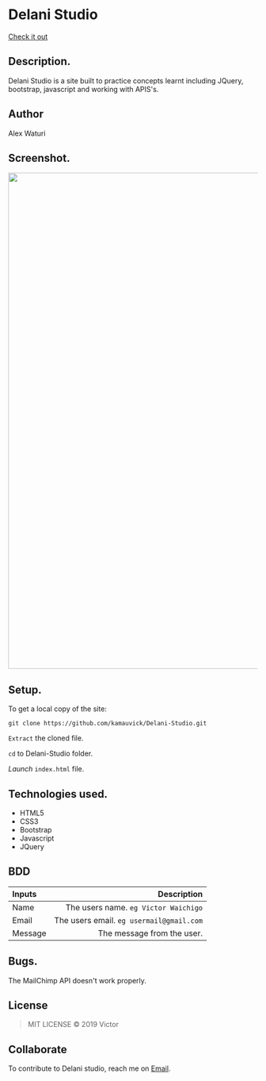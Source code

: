 # Delani Studio

[Check it out](https://kamauvick.github.io/Delani-Studio/)
## Description.
Delani Studio is a site built to practice concepts learnt including JQuery, bootstrap, javascript and working with APIS's.

## Author
Alex Waturi

## Screenshot.
<img src="https://github.com/kamauvick/Delani-Studio/blob/master/images/screenshot/shot.png?raw=true" width="1000">

## Setup.
To get a local copy of the site:

`git clone https://github.com/kamauvick/Delani-Studio.git`

`Extract` the cloned file.

`cd` to Delani-Studio folder.

*Launch* `index.html` file.

## Technologies used.
* HTML5
* CSS3
* Bootstrap
* Javascript
* JQuery

## BDD
| Inputs |  Description |
| :---         |          ---: |
| Name   | The users name. `eg Victor Waichigo`|
| Email     | The users email. ``eg usermail@gmail.com``   |
| Message    | The message from the user.   |

## Bugs.
The MailChimp API doesn't work properly.

## License
>MIT LICENSE &copy; 2019 Victor

## Collaborate
To contribute to Delani studio, reach me on [Email](alexwaturi1@gmail.com).